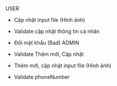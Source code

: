 USER
- Cập nhật input file (Hình ảnh)
- Validate cập nhật thông tin cá nhân
- Đổi mật khẩu (Bad)
ADMIN
- Validate Thêm mới, Cập nhật
- Thêm mới, cập nhật input file (Hình ảnh)


- Validate phoneNumber
